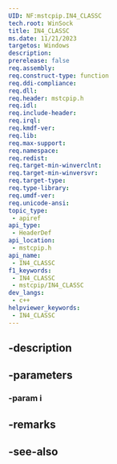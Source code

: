 ```yaml
---
UID: NF:mstcpip.IN4_CLASSC
tech.root: WinSock
title: IN4_CLASSC
ms.date: 11/21/2023
targetos: Windows
description: 
prerelease: false
req.assembly: 
req.construct-type: function
req.ddi-compliance: 
req.dll: 
req.header: mstcpip.h
req.idl: 
req.include-header: 
req.irql: 
req.kmdf-ver: 
req.lib: 
req.max-support: 
req.namespace: 
req.redist: 
req.target-min-winverclnt: 
req.target-min-winversvr: 
req.target-type: 
req.type-library: 
req.umdf-ver: 
req.unicode-ansi: 
topic_type:
 - apiref
api_type:
 - HeaderDef
api_location:
 - mstcpip.h
api_name:
 - IN4_CLASSC
f1_keywords:
 - IN4_CLASSC
 - mstcpip/IN4_CLASSC
dev_langs:
 - c++
helpviewer_keywords:
 - IN4_CLASSC
---
```


## -description

## -parameters

### -param i

## -remarks

## -see-also

